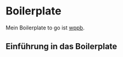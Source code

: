 # Boilerplate

Mein Boilerplate to go ist [wppb](https://wppb.me/).

## Einführung in das Boilerplate